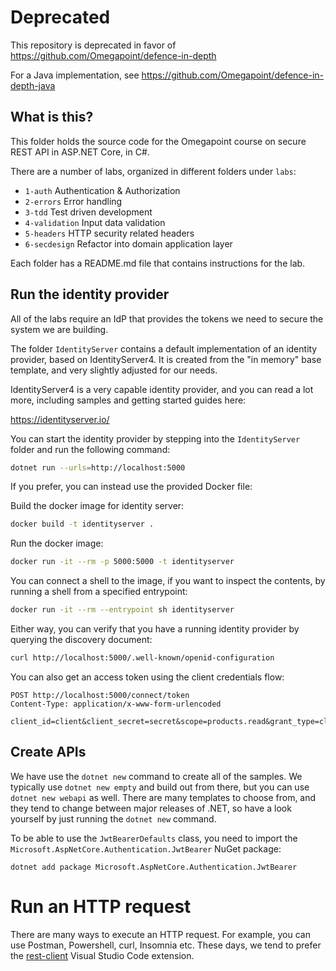 # Deprecated

This repository is deprecated in favor of
https://github.com/Omegapoint/defence-in-depth

For a Java implementation, see
https://github.com/Omegapoint/defence-in-depth-java

What is this?
-------------

This folder holds the source code for the Omegapoint course on secure
REST API in ASP.NET Core, in C#.

There are a number of labs, organized in different folders under `labs`:

  * `1-auth`       Authentication & Authorization
  * `2-errors`     Error handling
  * `3-tdd`        Test driven development
  * `4-validation` Input data validation
  * `5-headers`    HTTP security related headers
  * `6-secdesign`  Refactor into domain application layer

Each folder has a README.md file that contains instructions for the lab.

## Run the identity provider

All of the labs require an IdP that provides the tokens we need to
secure the system we are building.

The folder `IdentityServer` contains a default implementation of an
identity provider, based on IdentityServer4.  It is created from the
"in memory" base template, and very slightly adjusted for our needs.

IdentityServer4 is a very capable identity provider, and you can read
a lot more, including samples and getting started guides here:

https://identityserver.io/

You can start the identity provider by stepping into the
`IdentityServer` folder and run the following command:

```sh
dotnet run --urls=http://localhost:5000
```

If you prefer, you can instead use the provided Docker file:

Build the docker image for identity server:

```sh
docker build -t identityserver .
```

Run the docker image:

```sh
docker run -it --rm -p 5000:5000 -t identityserver
```

You can connect a shell to the image, if you want to inspect the
contents, by running a shell from a specified entrypoint:

```sh
docker run -it --rm --entrypoint sh identityserver
```

Either way, you can verify that you have a running identity provider
by querying the discovery document:

```sh
curl http://localhost:5000/.well-known/openid-configuration
```

You can also get an access token using the client credentials flow:

```
POST http://localhost:5000/connect/token
Content-Type: application/x-www-form-urlencoded

client_id=client&client_secret=secret&scope=products.read&grant_type=client_credentials
```

## Create APIs

We have use the `dotnet new` command to create all of the samples.  We
typically use `dotnet new empty` and build out from there, but you can
use `dotnet new webapi` as well.  There are many templates to choose
from, and they tend to change between major releases of .NET, so have
a look yourself by just running the `dotnet new` command.

To be able to use the `JwtBearerDefaults` class, you need to import
the `Microsoft.AspNetCore.Authentication.JwtBearer` NuGet package:

```
dotnet add package Microsoft.AspNetCore.Authentication.JwtBearer
```

# Run an HTTP request

There are many ways to execute an HTTP request.  For example, you can
use Postman, Powershell, curl, Insomnia etc.  These days, we tend to
prefer the [rest-client][1] Visual Studio Code extension.

[1]: https://github.com/Huachao/vscode-restclient
